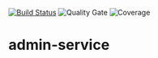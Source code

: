 [![Build Status](https://travis-ci.com/bzeemeijer/admin-service.png?branch=master)](https://travis-ci.com/bzeemeijer/admin-service)
![Quality Gate](https://sonarcloud.io/api/project_badges/measure?project=admin-service&metric=alert_status)
![Coverage](https://sonarcloud.io/api/project_badges/measure?project=admin-service&metric=coverage)

# admin-service
